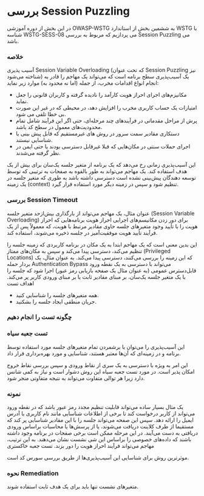 # بررسی Session Puzzling

در این بخش از دوره آموزشی OWASP-WSTG به ششمین بخش از استاندارد WSTG با شناسه WSTG-SESS-08 می پردازیم که مربوط به بررسی Session Puzzling می باشد.

### خلاصه

آسیب پذیری Session Variable Overloading (‏که تحت عنوان Session Puzzling نیز شناخته می‌شود) ‏یک آسیب‌پذیری سطح برنامه است که می‌تواند یک مهاجم را قادر به انجام انواع اقدامات مخرب، از جمله (اما نه محدود به) موارد زیر نماید:

* مکانیزم‌های اجرای احراز هویت کارآمد را نادیده گرفته و کاربران قانونی را جعل نماید.
* امتیازات یک حساب کاربری مخرب را افزایش دهد، در محیطی که در غیر این صورت بی خطا تلقی می شود.
* پرش از مراحل مقدماتی در فرآیندهای چند مرحله‌ای، حتی اگر این فرآیند شامل تمام محدودیت‌های معمول در سطح کد باشد.
* دستکاری مقادیر سمت سرور در روش های غیرمستقیم که قابل پیش بینی یا شناسایی نیستند.
* اجرای حملات سنتی در مکان‌هایی که قبلا غیرقابل دسترسی بودند یا حتی ایمن در نظر گرفته می‌شدند.

این آسیب‌پذیری زمانی رخ می‌دهد که یک برنامه از متغیر جلسه یک‌سان برای بیش از یک هدف استفاده کند. یک مهاجم می‌تواند به طور بالقوه به صفحات به ترتیبی که توسط توسعه دهندگان پیش‌بینی نشده است دسترسی داشته باشد به طوری که متغیر جلسه در یک زمینه (context) تنظیم شود و سپس در زمینه دیگر مورد استفاده قرار گیرد.

### بررسی Session Timeout

عنوان مثال، یک مهاجم می‌تواند از بارگذاری بیش‌ازحد متغیر جلسه (Session Variable Overloading) برای دور زدن مکانیسم‌های اجرایی احراز هویت برنامه‌هایی که احراز هویت را با تأیید وجود متغیرهای جلسه حاوی مقادیر مرتبط با هویت، که معمولاً پس از یک فرآیند تأیید هویت موفقیت‌آمیز در جلسه ذخیره می‌شوند، استفاده کند.

این بدین معنی است که یک مهاجم ابتدا به یک مکان در برنامه کاربردی که زمینه جلسه را تنظیم می‌کند، دسترسی پیدا می‌کند و سپس به مکان‌های ممتاز (Privileged Locations) که این زمینه را بررسی می‌کنند، دسترسی پیدا می‌کند.
به عنوان مثال، یک بردار حمله Authentication Bypass می‌تواند با دسترسی به یک نقطه ورود قابل‌دسترس عمومی (‏به عنوان مثال یک صفحه بازیابی رمز عبور)‏ اجرا شود که جلسه را با یک متغیر جلسه یک‌سان، بر مبنای مقادیر ثابت یا بر مبنای ورودی کاربر پر می‌کند.
اهداف تست

* همه متغیرهای جلسه را شناسایی کنید.
* جریان منطقی ایجاد جلسه را بشکنید.

### چگونه تست را انجام دهیم
### تست جعبه سیاه

این آسیب‌پذیری را می‌توان با برشمردن تمام متغیرهای جلسه مورد استفاده توسط برنامه و در زمینه‌ای که آن‌ها معتبر هستند، شناسایی و مورد بهره‌برداری قرار داد.

این امر به ویژه با دسترسی به یک سری از نقاط ورودی و سپس بررسی نقاط خروج امکان پذیر است. در مورد تست جعبه سیاه این روش دشوار است و نیاز به کمی شانس دارد زیرا هر توالی متفاوت می‌تواند به نتیجه متفاوتی منجر شود.

### نمونه

یک مثال بسیار ساده می‌تواند قابلیت تنظیم مجدد رمز عبور باشد که در نقطه ورود می‌تواند از کاربر درخواست کند تا برخی از اطلاعات شناسایی مانند نام کاربری یا آدرس ایمیل را ارائه دهد. سپس این صفحه می‌تواند جلسه را با این مقادیر شناسایی پر کند که مستقیما از طرف کلاینت دریافت می‌شوند، یا از پرسش‌ها یا محاسبات براساس ورودی دریافتی به دست می‌آیند. در این مرحله ممکن است برخی صفحات در برنامه وجود داشته باشند که داده‌های خصوصی را براساس این شی نشست نشان می‌دهند. به این ترتیب، مهاجم می‌تواند فرآیند احراز هویت را دور بزند.
تست جعبه خاکستری

موثرترین روش برای شناسایی این آسیب‌پذیری‌ها از طریق بررسی سورس کد است.

### نحوه Remediation

متغیرهای نشست تنها باید برای یک هدف ثابت استفاده شوند.
